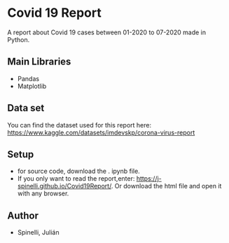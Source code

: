 # Covid 19 Report
A report about Covid 19 cases between 01-2020 to 07-2020 made in Python.

## Main Libraries

- Pandas 
- Matplotlib

## Data set
You can find the dataset used for this report here: https://www.kaggle.com/datasets/imdevskp/corona-virus-report

## Setup

- for source code, download the . ipynb file.
- If you only want to read the report,enter: https://j-spinelli.github.io/Covid19Report/. Or download the html file and open it with any browser.

## Author

- Spinelli, Julián
